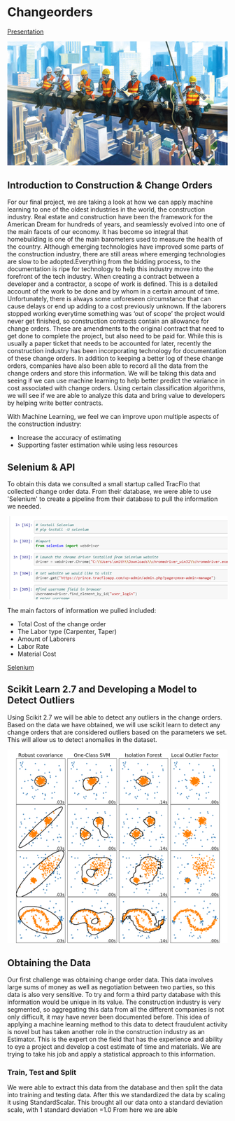 # Changeorders
[Presentation](https://docs.google.com/presentation/d/1HTvjE3Lpj_gK-j8ycyKAu3bLvQA1haeJUFuT9r4qeNk/edit?usp=sharing)

![Robots1.jpg](Images/Robots1.jpg)

## Introduction to Construction & Change Orders

For our final project, we are taking a look at how we can apply machine learning to one of the oldest industries in the world, the construction industry. Real estate and construction have been the framework for the American Dream for hundreds of years, and  seamlessly evolved into one of the main facets of our economy. It has become so integral that homebuilding is one of the main barometers used to measure the health of the country. 
Although emerging technologies have improved some parts of the construction industry, there are still areas where emerging technologies are slow to be adopted.Everything from the bidding process, to the documentation is ripe for technology to help this industry move into the forefront of the tech industry.
When creating a contract between a developer and a contractor, a scope of work is defined. This is a detailed account of the work to be done and by whom in a certain amount of time. Unfortunately, there is always some unforeseen circumstance that can cause delays or end up adding to a cost previously unknown. If the laborers stopped working everytime something was ‘out of scope’ the project would never get finished, so construction contracts contain an allowance for change orders. These are amendments to the original contract that need to get done to complete the project, but also need to be paid for. While this is usually a paper ticket that needs to be accounted for later, recently the construction industry has been incorporating technology for documentation of these change orders. In addition to keeping a better log of these change orders, companies have also been able to record all the data from the change orders and store this information. We will be taking this data and seeing if we can use machine learning to help better predict the variance in cost associated with change orders. Using certain classification algorithms, we will see if we are able to analyze this data and bring value to developers by helping write better contracts.

With Machine Learning, we feel we can improve upon multiple aspects of the construction industry:
- Increase the accuracy of estimating
- Supporting faster estimation while using less resources



## Selenium & API
To obtain this data we consulted a small startup called TracFlo that collected change order data. From their database, we were able to use 'Selenium' to create a pipeline from their database to pull the information we needed.


![API](Images/Selenium.gif)

 The main factors of information we pulled included:
- Total Cost of the change order
- The Labor type (Carpenter, Taper)
- Amount of Laborers
- Labor Rate
- Material Cost

[Selenium](Selenium.ipynb)


## Scikit Learn 2.7 and Developing a Model to Detect Outliers

Using Scikit 2.7 we will be able to detect any outliers in the change orders. Based on the data we have obtained, we will use scikit learn to detect any change orders that are considered outliers based on the parameters we set. This will allow us to detect anomalies in the dataset. 

![ScikitLearn.jpg](Images/ScikitLearn.png)

## Obtaining  the Data
Our first challenge was obtaining change order data. This data involves large sums of money as well as negotiation between two parties, so this data is also very sensitive. To try and form a third party database with this information would be unique in its value. The construction industry is very segmented, so aggregating this data from all the different companies is not only difficult, it may have never been documented before. 
This idea of applying a machine learning method to this data to detect fraudulent activity is novel but has taken another role in the construction industry as an Estimator. This is the expert on the field that has the experience and ability to eye a project and develop a cost estimate of time and materials. We are trying to take his job and apply a statistical approach to this information.



### Train, Test and Split
We were able to extract this data from the database and then split the data into training and testing data. After this we standardized the data by scaling it using StandardScalar.  This brought all our data onto a standard deviation scale, with 1 standard deviation =1.0  From here we are able 
